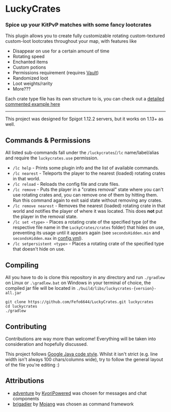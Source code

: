 # LuckyCrates
### Spice up your KitPvP matches with some fancy lootcrates

This plugin allows you to create fully customizable rotating custom-textured custom-loot lootcrates throughout your map, with features like
* Disappear on use for a certain amount of time
* Rotating speed
* Enchanted items
* Custom potions
* Permissions requirement (requires [Vault](https://dev.bukkit.org/projects/vault))
* Randomized loot
* Loot weights/rarity
* More???

Each crate type file has its own structure to is, you can check out a [detailed commented example here](https://raw.githubusercontent.com/Fefo6644/LuckyCrates/master/src/main/resources/crates/example.json)

___

This project was designed for Spigot 1.12.2 servers, but it works on 1.13+ as well.


## Commands & Permissions

All listed sub-commands fall under the `/luckycrates`/`/lc` name/label/alias and require the `luckycrates.use` permission.
* `/lc help` - Prints some plugin info and the list of available commands.
* `/lc nearest` - Teleports the player to the nearest (loaded) rotating crates in that world.
* `/lc reload` - Reloads the config file and crate files.
* `/lc remove` - Puts the player in a "crates removal" state where you can't use rotating crates and, you can remove one of them by hitting them. Run this command again to exit said state without removing any crates.
* `/lc remove nearest` - Removes the nearest (loaded) rotating crate in that world and notifies the player of where it was located. This does **not** put the player in the removal state.
* `/lc set <type>` - Places a rotating crate of the specified type (of the respective file name in the `LuckyCrates/crates` folder) that hides on use, preventing its usage until it appears again (see `secondsHidden.min` and `secondsHidden.max` in [config.yml](https://github.com/Fefo6644/LuckyCrates/blob/master/src/main/resources/crates/donor.json#L4-L7)).
* `/lc setpersistent <type>` - Places a rotating crate of the specified type that doesn't hide on use.


## Compiling

All you have to do is clone this repository in any directory and run `./gradlew` on Linux or `.\gradlew.bat` on Windows in your terminal of choice, the compiled jar file will be located in `./build/libs/luckycrates-{version}-all.jar`
```
git clone https://github.com/Fefo6644/LuckyCrates.git luckycrates
cd luckycrates
./gradlew
```


## Contributing

Contributions are way more than welcome! Everything will be taken into consideration and hopefully discussed.

This project follows [Google Java code style](https://google.github.io/styleguide/javaguide.html). Whilst it isn't strict (e.g. line width isn't always 100 chars/columns wide), try to follow the general layout of the file you're editing :)


## Attributions

* [adventure](https://github.com/KyoriPowered/adventure) by [KyoriPowered](https://github.com/KyoriPowered) was chosen for messages and chat components
* [brigadier](https://github.com/Mojang/brigadier) by [Mojang](https://github.com/Mojang) was chosen as command framework
